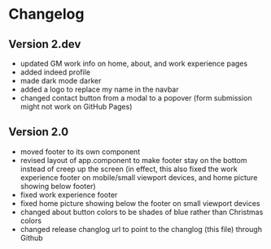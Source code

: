 # Changelog

## Version 2.dev
- updated GM work info on home, about, and work experience pages
- added indeed profile
- made dark mode darker
- added a logo to replace my name in the navbar
- changed contact button from a modal to a popover
    (form submission might not work on GitHub Pages)

## Version 2.0
- moved footer to its own component
- revised layout of app.component to make footer stay on the bottom instead of creep up the screen
    (in effect, this also fixed the work experience footer on mobile/small viewport devices, and home picture showing below footer)
- fixed work experience footer
- fixed home picture showing below the footer on small viewport devices
- changed about button colors to be shades of blue rather than Christmas colors
- changed release changlog url to point to the changlog (this file) through Github